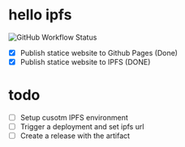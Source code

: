 hello ipfs
===

![GitHub Workflow Status](https://img.shields.io/github/workflow/status/ivoputzer/hello-ipfs/Publish?label=%F0%9F%93%9D%20Published&style=for-the-badge)

- [x] Publish statice website to Github Pages (Done)
- [x] Publish statice website to IPFS (DONE)

todo
===
- [ ] Setup cusotm IPFS environment
- [ ] Trigger a deployment and set ipfs url
- [ ] Create a release with the artifact